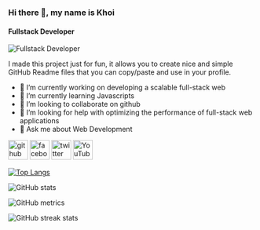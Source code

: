 ### Hi there 👋, my name is Khoi
#### Fullstack Developer
![Fullstack Developer](https://img.freepik.com/premium-photo/starry-night-sky-with-stars-milky-way-mountains-lake-generative-ai-illustration_118086-9857.jpg)

I made this project just for fun, it allows you to create nice and simple GitHub Readme files that you can copy/paste and use in your profile.

- 🔭 I’m currently working on developing a scalable full-stack web 
- 🌱 I’m currently learning Javascripts 
- 👯 I’m looking to collaborate on github 
- 🤔 I’m looking for help with optimizing the performance of full-stack web applications 
- 💬 Ask me about Web Development 


[<img src='https://cdn.jsdelivr.net/npm/simple-icons@3.0.1/icons/github.svg' alt='github' height='40'>](https://github.com/websitecuakhoi)  [<img src='https://cdn.jsdelivr.net/npm/simple-icons@3.0.1/icons/facebook.svg' alt='facebook' height='40'>](https://www.facebook.com/profile.php?id=100020789212525)  [<img src='https://cdn.jsdelivr.net/npm/simple-icons@3.0.1/icons/twitter.svg' alt='twitter' height='40'>](https://twitter.com/KhoiTran258)  [<img src='https://cdn.jsdelivr.net/npm/simple-icons@3.0.1/icons/youtube.svg' alt='YouTube' height='40'>](https://www.youtube.com/channel/UCxU-PmTPf63b1RlmZ2adzlw)  

[![Top Langs](https://github-readme-stats.vercel.app/api/top-langs/?username=websitecuakhoi)](https://github.com/anuraghazra/github-readme-stats)

![GitHub stats](https://github-readme-stats.vercel.app/api?username=websitecuakhoi&show_icons=true)  

![GitHub metrics](https://metrics.lecoq.io/websitecuakhoi)  

![GitHub streak stats](https://streak-stats.demolab.com/?user=websitecuakhoi)  

